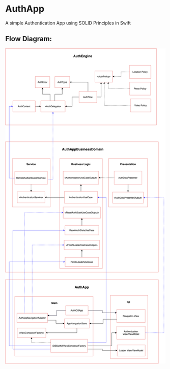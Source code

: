 # AuthApp
A simple Authentication App using SOLID Principles in Swift


## Flow Diagram:

![](https://github.com/iashishbhandari/AuthApp/blob/main/AuthApp.png)
